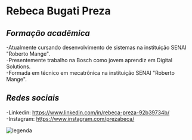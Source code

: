 # Rebeca Bugati Preza

## _Formação acadêmica_
-Atualmente cursando desenvolvimento de sistemas na instituição SENAI "Roberto Mange".\
-Presentemente trabalho na Bosch como jovem aprendiz em Digital Solutions.\
-Formada em técnico em mecatrônica na instituição SENAI "Roberto Mange".

## _Redes sociais_
-Linkedin: https://www.linkedin.com/in/rebeca-preza-92b39734b/ \
-Instagram: https://www.instagram.com/prezabeca/

![legenda](https://media1.giphy.com/media/v1.Y2lkPTc5MGI3NjExNThxNXdxcWw3bDg1aWFhd3Y5YzF2bGJiYmpnNWM5MXcxbGNhMmE4aSZlcD12MV9pbnRlcm5hbF9naWZfYnlfaWQmY3Q9Zw/cIxxFKOTCPwX9DUk7L/giphy.gif)
